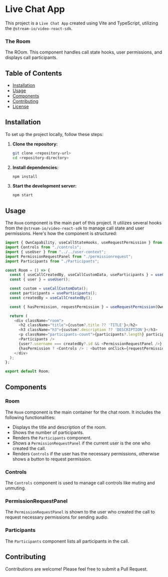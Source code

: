# Live Chat App

This project is a `Live Chat App` created using Vite and TypeScript, utilizing the `@stream-io/video-react-sdk`.

### The Room
The ROom. This component handles call state hooks, user permissions, and displays call participants.

## Table of Contents
- [Installation](#installation)
- [Usage](#usage)
- [Components](#components)
- [Contributing](#contributing)
- [License](#license)

## Installation

To set up the project locally, follow these steps:

1. **Clone the repository:**
    ```bash
    git clone <repository-url>
    cd <repository-directory>
    ```

2. **Install dependencies:**
    ```bash
    npm install
    ```

3. **Start the development server:**
    ```bash
    npm start
    ```

## Usage

The `Room` component is the main part of this project. It utilizes several hooks from the `@stream-io/video-react-sdk` to manage call state and user permissions. Here's how the component is structured:

```typescript
import { OwnCapability, useCallStateHooks, useRequestPermission } from "@stream-io/video-react-sdk";
import Controls from "./controls";
import { useUser } from "../../user-context";
import PermissionRequestPanel from "./permissionrequest";
import Participants from "./Participants";

const Room = () => {
  const { useCallCreatedBy, useCallCustomData, useParticipants } = useCallStateHooks();
  const { user } = useUser();

  const custom = useCallCustomData();
  const participants = useParticipants();
  const createdBy = useCallCreatedBy();

  const { hasPermission, requestPermission } = useRequestPermission(OwnCapability.SEND_AUDIO);

  return (
    <div className="room">
      <h2 className="title">{custom?.title ?? 'TITLE'}</h2>
      <h3 className="h3">{custom?.description ?? 'DESCRIPTION'}</h3>
      <p className="participants-count">{participants?.length} participants</p>
      <Participants />
      {user?.username === createdBy?.id && <PermissionRequestPanel />}
      {hasPermission ? <Controls /> : <button onClick={requestPermission}>✋</button>}
    </div>
  );
};

export default Room;
```

## Components

### Room

The `Room` component is the main container for the chat room. It includes the following functionalities:
- Displays the title and description of the room.
- Shows the number of participants.
- Renders the `Participants` component.
- Shows a `PermissionRequestPanel` if the current user is the one who created the call.
- Renders `Controls` if the user has the necessary permissions, otherwise shows a button to request permission.

### Controls

The `Controls` component is used to manage call controls like muting and unmuting.

### PermissionRequestPanel

The `PermissionRequestPanel` is shown to the user who created the call to request necessary permissions for sending audio.

### Participants

The `Participants` component lists all participants in the call.

## Contributing

Contributions are welcome! Please feel free to submit a Pull Request.

